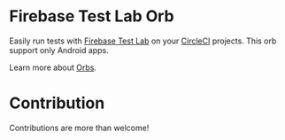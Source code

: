# Firebase Test Lab Orb

Easily run tests with [Firebase Test Lab](https://firebase.google.com/docs/test-lab/ "Firebase Test Lab") on your [CircleCI](https://circleci.com/ "CircleCI") projects. This orb support only Android apps.

Learn more about [Orbs](https://github.com/CircleCI-Public/config-preview-sdk/blob/master/docs/using-orbs.md "orb").

# Contribution

Contributions are more than welcome!
